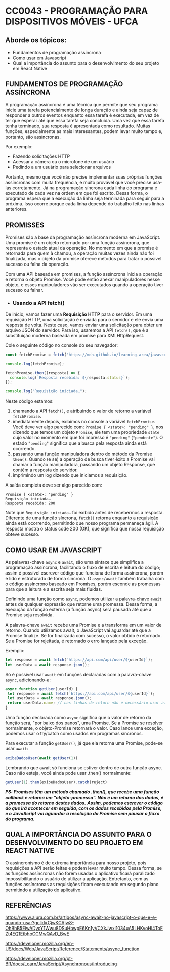 # CC0043 - PROGRAMAÇÃO PARA DISPOSITIVOS MÓVEIS - UFCA

## Aborde os tópicos:

- Fundamentos de programação assíncrona
- Como usar em Javascript
- Qual a importância do assunto para o desenvolvimento do seu projeto em React Native

## FUNDAMENTOS DE PROGRAMAÇÃO ASSÍNCRONA 

A programação assíncrona é uma técnica que permite que seu programa  inicie uma tarefa potencialmente de longa duração e ainda seja capaz de responder a
outros eventos enquanto essa tarefa é executada, em vez de ter que esperar até que essa tarefa seja concluída. Uma vez que essa tarefa tenha terminado,
sua resposta é apresentada como resultado. Muitas funções, especialmente as mais interessantes, podem levar muito tempo e, portanto, são assíncronas. 

Por exemplo:

* Fazendo solicitações HTTP 
* Acessar a câmera ou o microfone de um usuário 
* Pedindo a um usuário para selecionar arquivos

Portanto, mesmo que você não precise implementar suas próprias funções assíncronas com muita frequência, é muito provável que você precise usá-las
corretamente. Já na programação síncrona cada linha do programa é executado de cada vez na ordem em que foi escrito. Dessa forma, o programa espera que a
execução da linha seja terminada para seguir para a próxima. Isso ocorre porque cada linha depende do trabalho feito nas linhas anteriores.

## PROMISSES

Promises são a base da programação assíncrona moderna em JavaScript. Uma promise é um objeto retornado por uma função assíncrona, que representa o estado
atual da operação. No momento em que a promise é retornada para quem à chamou, a operação muitas vezes ainda não foi finalizada, mas o objeto da promise
oferece métodos para tratar o possível sucesso ou falha da operação.

Com uma API baseada em promises, a função assíncrona inicia a operação e retorna o objeto Promise. Você pode então anexar manipuladores nesse objeto, e
esses manipuladores vão ser executados quando a operação tiver sucesso ou falhar.

* ### Usando a API fetch()

De início, vamos fazer uma **Requisição HTTP** para o servidor. Em uma requisição HTTP, uma solicitação é enviada para o servidor e ele envia uma
resposta de volta. Neste caso, vamos enviar uma solicitação para obter um arquivo JSON do servidor. Para iso, usaremos a API ```fetch()```, que é a
substituição moderna baseada em promise para XMLHttpRequest.

Cole o seguinte código no console do seu navegador:

```js
const fetchPromise = fetch('https://mdn.github.io/learning-area/javascript/apis/fetching-data/can-store/products.json');

console.log(fetchPromise);

fetchPromise.then((resposta) => {
  console.log(`Resposta recebida: ${resposta.status}`);
});

console.log("Requisição iniciada…");
```
Neste código estamos:

1. chamando a API ```fetch()```, e atribuindo o valor de retorno a variável ```fetchPromise```.
2. imediatamente depois, exibimos no console a variável ```fetchPromise```. Você deve ver algo parecido com: ```Promise { <state>: "pending" }```, nos
dizendo que temos um objeto ```Promise```, ele tem uma propriedade ```state``` cujo valor no momento em que foi impresso é ```"pending"```
(```"pendente"```). O estado ```"pending"``` significa que a busca pela resposta ainda está ocorrendo.
3. passando uma função manipuladora dentro do método da Promise **```then()```**. Quando (e se) a operação de busca tiver êxito a Promise vai chamar a
função manipuladora, passando um objeto Response, que contém a resposta do servidor.
4. imprimindo um log dizendo que iniciamos a requisição.
 
A saída completa deve ser algo parecido com:

```
Promise { <state>: "pending" }
Requisição iniciada…
Resposta recebida: 200
```
Note que ```Requisição iniciada…``` foi exibido antes de recebermos a resposta. Diferente de uma função síncrona, ```fetch()``` retorna enquanto a
requisição ainda está ocorrendo, permitindo que nosso programa permaneça ágil. A resposta mostra o status code 200 (OK), que significa que nossa
requisição obteve sucesso.

## COMO USAR EM JAVASCRIPT

As palavras-chave `async` e `await`, são uma sintaxe que simplifica a programação assíncrona, facilitando o fluxo de escrita e leitura do código; assim é
possível escrever código que funciona de forma assíncrona, porém é lido e estruturado de forma síncrona. O `async/await` também trabalha com o código
assíncrono baseado em Promises, porém esconde as promessas para que a leitura e a escrita seja mais fluídas.

Definindo uma função como `async`, podemos utilizar a palavra-chave `await` antes de qualquer expressão que retorne uma promessa. Dessa forma, a execução
da função externa (a função async) será pausada até que a Promise seja resolvida.

A palavra-chave `await` recebe uma Promise e a transforma em um valor de retorno. Quando utilizamos await, o JavaScript vai aguardar até que a Promise
finalize. Se for finalizada com sucesso, o valor obtido é retornado. Se a Promise for rejeitada, é retornado o erro lançado pela exceção.

Exemplo:

```js
let response = await fetch(`https://api.com/api/user/${userId}`);
let userData = await response.json();
```

Só é possível usar `await` em funções declaradas com a palavra-chave `async`, adicionando-a:

```js
async function getUser(userId) {
 let response = await fetch(`https://api.com/api/user/${userId}`);
 let userData = await response.json();
 return userData.name; // nas linhas de return não é necessário usar await
}
```

Uma função declarada como `async` significa que o valor de retorno da função será, "por baixo dos panos", uma Promise. Se a Promise se resolver
normalmente, o objeto-Promise retornará o valor. Caso lance uma exceção, podemos usar o try/catch como usados em programas síncronos.

Para executar a função `getUser()`, já que ela retorna uma Promise, pode-se usar `await`:

```js
exibeDadosUser(await getUser(1))
```

Lembrando que await só funciona se estiver dentro de outra função async. Caso não esteja, você ainda pode usar .then() normalmente:

```js
getUser(1).then(exibeDadosUser).catch(reject)
```
***PS: Promises têm um método chamado .then(), que recebe uma função callback e retorna um "objeto-promessa". Não é um retorno dos dados, é a promessa do
retorno destes dados.***
***Assim, podemos escrever o código do que irá acontecer em seguida, com os dados recebidos pela Promise, e o JavaScript vai aguardar a resolução da Promise
sem pausar o fluxo do programa.***

## QUAL A IMPORTÂNCIA DO ASSUNTO PARA O DESENVOLVIMENTO DO SEU PROJETO EM REACT NATIVE

O assincronismo é de extrema importância para nosso projeto, pois requisições a API serão feitas e podem levar  muito tempo. Dessa forma, se as funções
assíncronas não forem usadas o aplicativo ficará paralizado impossibilitando o usuário de utilizar a aplicação. Entretanto, com as funções assíncronas as
requisições ficam executando em segundo plano permitindo a utilização do aplicativo. 

## REFERÊNCIAS

https://www.alura.com.br/artigos/async-await-no-javascript-o-que-e-e-quando-usar?gclid=CjwKCAjw8-OhBhB5EiwADyoY1Wwu8DSuHbwpE6Kn1yVCXkJwxl1034uA5LHKvoHl4ToFZt4EQ1EtbhoCCMwQAvD_BwE

https://developer.mozilla.org/en-US/docs/Web/JavaScript/Reference/Statements/async_function

https://developer.mozilla.org/pt-BR/docs/Learn/JavaScript/Asynchronous/Introducing
